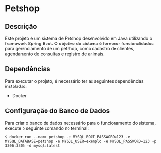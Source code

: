 # Petshop
## Descrição
Este projeto é um sistema de Petshop desenvolvido em Java utilizando o framework Spring Boot. O objetivo do sistema é fornecer funcionalidades para gerenciamento de um petshop, como cadastro de clientes, agendamento de consultas e registro de animais.

## Dependências
Para executar o projeto, é necessário ter as seguintes dependências instaladas:

- Docker

## Configuração do Banco de Dados
Para criar o banco de dados necessário para o funcionamento do sistema, execute o seguinte comando no terminal:

```shell
$ docker run --name petshop -e MYSQL_ROOT_PASSWORD=123 -e MYSQL_DATABASE=petshop -e MYSQL_USER=exemplo -e MYSQL_PASSWORD=123 -p 3306:3306 -d mysql:latest
```
